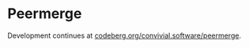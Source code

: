 # Peermerge

Development continues at [codeberg.org/convivial.software/peermerge](https://codeberg.org/convivial.software/peermerge).
